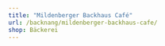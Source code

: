 ```yaml
---
title: "Mildenberger Backhaus Café"
url: /backnang/mildenberger-backhaus-cafe/
shop: Bäckerei
---
```

